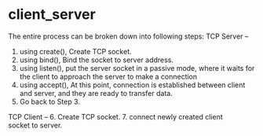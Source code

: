 # client_server

The entire process can be broken down into following steps:
TCP Server – 
1. using create(), Create TCP socket.
2. using bind(), Bind the socket to server address.
3. using listen(), put the server socket in a passive mode, where it waits for the client to approach the server to make a connection
4. using accept(), At this point, connection is established between client and server, and they are ready to transfer data.
5. Go back to Step 3.

TCP Client – 
6. Create TCP socket.
7. connect newly created client socket to server.
